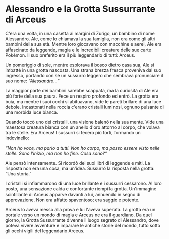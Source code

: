 # Alessandro e la Grotta Sussurrante di Arceus

C'era una volta, in una casetta ai margini di Zurigo, un bambino di nome Alessandro. Ale, come lo chiamava la sua famiglia, non era come gli altri bambini della sua età. Mentre loro giocavano con macchine e aerei, Ale era affascinato da leggende, magia e le incredibili creature delle sue carte Pokémon. Il suo preferito era il più leggendario di tutti: Arceus.

Un pomeriggio di sole, mentre esplorava il bosco dietro casa sua, Ale si imbatté in una grotta nascosta. Una strana brezza fresca proveniva dal suo ingresso, portando con sé un sussurro leggero che sembrava pronunciare il suo nome: *“Alessandro…”*

La maggior parte dei bambini sarebbe scappata, ma la curiosità di Ale era più forte della sua paura. Fece un respiro profondo ed entrò. La grotta era buia, ma mentre i suoi occhi si abituavano, vide le pareti brillare di una luce debole. Incastonati nella roccia c'erano cristalli luminosi, ognuno pulsante di una morbida luce bianca.

Quando toccò uno dei cristalli, una visione balenò nella sua mente. Vide una maestosa creatura bianca con un anello d'oro attorno al corpo, che volava tra le stelle. Era Arceus! I sussurri si fecero più forti, formando un indovinello:

*“Non ho voce, ma parlo a tutti.*
*Non ho corpo, ma posso essere visto nelle stelle.*
*Sono l'inizio, ma non ho fine.*
*Cosa sono?”*

Ale pensò intensamente. Si ricordò dei suoi libri di leggende e miti. La risposta non era una cosa, ma un'idea. Sussurrò la risposta nella grotta: “Una storia.”

I cristalli si infiammarono di una luce brillante e i sussurri cessarono. Al loro posto, una sensazione calda e confortante riempì la grotta. Un'immagine scintillante di Arceus apparve davanti a lui, annuendo in segno di approvazione. Non era affatto spaventoso; era saggio e potente.

Arceus lo aveva messo alla prova e lui l'aveva superata. La grotta era un portale verso un mondo di magia e Arceus ne era il guardiano. Da quel giorno, la Grotta Sussurrante divenne il luogo segreto di Alessandro, dove poteva vivere avventure e imparare le antiche storie del mondo, tutto sotto gli occhi vigili del leggendario Arceus.
